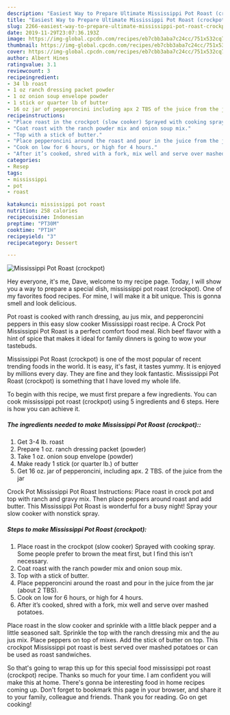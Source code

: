```yaml
---
description: "Easiest Way to Prepare Ultimate Mississippi Pot Roast (crockpot)"
title: "Easiest Way to Prepare Ultimate Mississippi Pot Roast (crockpot)"
slug: 2266-easiest-way-to-prepare-ultimate-mississippi-pot-roast-crockpot
date: 2019-11-29T23:07:36.193Z
image: https://img-global.cpcdn.com/recipes/eb7cbb3aba7c24cc/751x532cq70/mississippi-pot-roast-crockpot-recipe-main-photo.jpg
thumbnail: https://img-global.cpcdn.com/recipes/eb7cbb3aba7c24cc/751x532cq70/mississippi-pot-roast-crockpot-recipe-main-photo.jpg
cover: https://img-global.cpcdn.com/recipes/eb7cbb3aba7c24cc/751x532cq70/mississippi-pot-roast-crockpot-recipe-main-photo.jpg
author: Albert Hines
ratingvalue: 3.1
reviewcount: 3
recipeingredient:
- 34 lb roast
- 1 oz ranch dressing packet powder
- 1 oz onion soup envelope powder
- 1 stick or quarter lb of butter
- 16 oz jar of pepperoncini including apx 2 TBS of the juice from the jar
recipeinstructions:
- "Place roast in the crockpot (slow cooker) Sprayed with cooking spray. Some people prefer to brown the meat first, but I find this isn’t necessary."
- "Coat roast with the ranch powder mix and onion soup mix."
- "Top with a stick of butter."
- "Place pepperoncini around the roast and pour in the juice from the jar (about 2 TBS)."
- "Cook on low for 6 hours, or high for 4 hours."
- "After it’s cooked, shred with a fork, mix well and serve over mashed potatoes."
categories:
- Resep
tags:
- mississippi
- pot
- roast

katakunci: mississippi pot roast
nutrition: 258 calories
recipecuisine: Indonesian
preptime: "PT30M"
cooktime: "PT1H"
recipeyield: "3"
recipecategory: Dessert

---
```



![Mississippi Pot Roast (crockpot)](https://img-global.cpcdn.com/recipes/eb7cbb3aba7c24cc/751x532cq70/mississippi-pot-roast-crockpot-recipe-main-photo.jpg)

Hey everyone, it's me, Dave, welcome to my recipe page. Today, I will show you a way to prepare a special dish, mississippi pot roast (crockpot). One of my favorites food recipes. For mine, I will make it a bit unique. This is gonna smell and look delicious.

Pot roast is cooked with ranch dressing, au jus mix, and pepperoncini peppers in this easy slow cooker Mississippi roast recipe. A Crock Pot Mississippi Pot Roast is a perfect comfort food meal. Rich beef flavor with a hint of spice that makes it ideal for family dinners is going to wow your tastebuds.

Mississippi Pot Roast (crockpot) is one of the most popular of recent trending foods in the world. It is easy, it's fast, it tastes yummy. It is enjoyed by millions every day. They are fine and they look fantastic. Mississippi Pot Roast (crockpot) is something that I have loved my whole life.


To begin with this recipe, we must first prepare a few ingredients. You can cook mississippi pot roast (crockpot) using 5 ingredients and 6 steps. Here is how you can achieve it.

##### The ingredients needed to make Mississippi Pot Roast (crockpot)::

1. Get 3-4 lb. roast
1. Prepare 1 oz. ranch dressing packet (powder)
1. Take 1 oz. onion soup envelope (powder)
1. Make ready 1 stick (or quarter lb.) of butter
1. Get 16 oz. jar of pepperoncini, including apx. 2 TBS. of the juice from the jar


Crock Pot Mississippi Pot Roast Instructions: Place roast in crock pot and top with ranch and gravy mix. Then place peppers around roast and add butter. This Mississippi Pot Roast is wonderful for a busy night! Spray your slow cooker with nonstick spray. 

##### Steps to make Mississippi Pot Roast (crockpot):

1. Place roast in the crockpot (slow cooker) Sprayed with cooking spray. Some people prefer to brown the meat first, but I find this isn’t necessary.
1. Coat roast with the ranch powder mix and onion soup mix.
1. Top with a stick of butter.
1. Place pepperoncini around the roast and pour in the juice from the jar (about 2 TBS).
1. Cook on low for 6 hours, or high for 4 hours.
1. After it’s cooked, shred with a fork, mix well and serve over mashed potatoes.


Place roast in the slow cooker and sprinkle with a little black pepper and a little seasoned salt. Sprinkle the top with the ranch dressing mix and the au jus mix. Place peppers on top of mixes. Add the stick of butter on top. This crockpot Mississippi pot roast is best served over mashed potatoes or can be used as roast sandwiches. 

So that's going to wrap this up for this special food mississippi pot roast (crockpot) recipe. Thanks so much for your time. I am confident you will make this at home. There's gonna be interesting food in home recipes coming up. Don't forget to bookmark this page in your browser, and share it to your family, colleague and friends. Thank you for reading. Go on get cooking!
